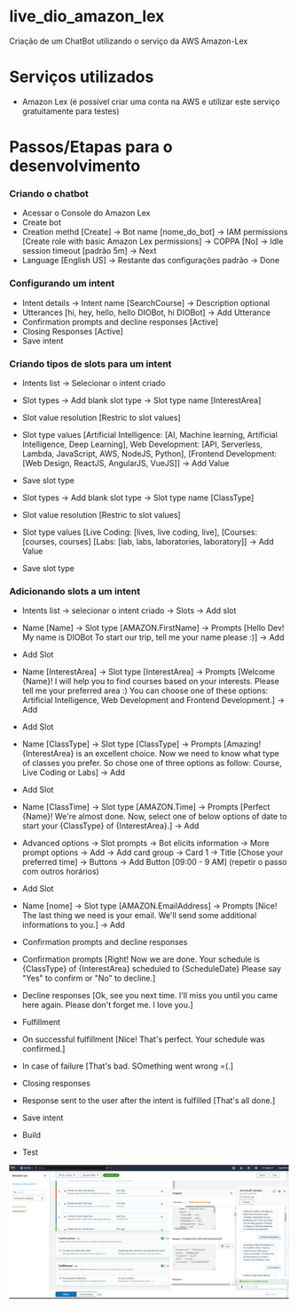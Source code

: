 # live_dio_amazon_lex
Criação de um ChatBot utilizando o serviço da AWS Amazon-Lex

# Serviços utilizados
- Amazon Lex (é possível criar uma conta na AWS e utilizar este serviço gratuitamente para testes)
# Passos/Etapas para o desenvolvimento
### Criando o chatbot
- Acessar o Console do Amazon Lex
- Create bot
- Creation methd [Create] -> Bot name [nome_do_bot] -> IAM permissions [Create role with basic Amazon Lex permissions] -> COPPA [No] -> Idle session timeout [padrão 5m] -> Next
- Language [English US] -> Restante das configurações padrão -> Done
### Configurando um intent
- Intent details -> Intent name [SearchCourse] -> Description optional
- Utterances [hi, hey, hello, hello DIOBot, hi DIOBot] -> Add Utterance
- Confirmation prompts and decline responses [Active]
- Closing Responses [Active]
- Save intent
### Criando tipos de slots para um intent
- Intents list -> Selecionar o intent criado

- Slot types -> Add blank slot type -> Slot type name [InterestArea]

- Slot value resolution [Restric to slot values]

- Slot type values [Artificial Intelligence: [AI, Machine learning, Artificial Intelligence, Deep Learning], Web Development: [API, Serverless, Lambda, JavaScript, AWS, NodeJS, Python], [Frontend Development: [Web Design, ReactJS, AngularJS, VueJS]] -> Add Value

- Save slot type

- Slot types -> Add blank slot type -> Slot type name [ClassType]

- Slot value resolution [Restric to slot values]

- Slot type values [Live Coding: [lives, live coding, live], [Courses: [courses, courses] [Labs: [lab, labs, laboratories, laboratory]] -> Add Value

- Save slot type

### Adicionando slots a um intent
- Intents list -> selecionar o intent criado -> Slots -> Add slot

- Name [Name] -> Slot type [AMAZON.FirstName] -> Prompts [Hello Dev! My name is DIOBot To start our trip, tell me your name please :)] -> Add

- Add Slot

- Name [InterestArea] -> Slot type [InterestArea] -> Prompts [Welcome {Name}! I will help you to find courses based on your interests. Please tell me your preferred area :) You can choose one of these options: Artificial Intelligence, Web Development and Frontend Development.] -> Add

- Add Slot

- Name [ClassType] -> Slot type [ClassType] -> Prompts [Amazing! {InterestArea} is an excellent choice. Now we need to know what type of classes you prefer. So chose one of three options as follow: Course, Live Coding or Labs] -> Add

- Add Slot

- Name [ClassTime] -> Slot type [AMAZON.Time] -> Prompts [Perfect {Name}! We're almost done. Now, select one of below options of date to start your {ClassType} of {InterestArea}.] -> Add

- Advanced options -> Slot prompts -> Bot elicits information -> More prompt options -> Add -> Add card group -> Card 1 -> Title [Chose your preferred time] -> Buttons -> Add Button [09:00 - 9 AM] (repetir o passo com outros horários)
- Add Slot

- Name [nome] -> Slot type [AMAZON.EmailAddress] -> Prompts [Nice! The last thing we need is your email. We'll send some additional informations to you.] -> Add

- Confirmation prompts and decline responses

- Confirmation prompts [Right! Now we are done. Your schedule is {ClassType} of {InterestArea} scheduled to {ScheduleDate} Please say "Yes" to confirm or "No" to decline.]
- Decline responses [Ok, see you next time. I'll miss you until you came here again. Please don't forget me. I love you.]
- Fulfillment

- On successful fulfillment [Nice! That's perfect. Your schedule was confirmed.]
- In case of failure [That's bad. SOmething went wrong =(.]
- Closing responses

- Response sent to the user after the intent is fulfilled [That's all done.]
- Save intent

- Build

- Test

![Imagem do teste realizado](https://github.com/Mayconfuzita86/live_dio_amazon_lex/blob/main/awsLex.PNG?raw=true)

